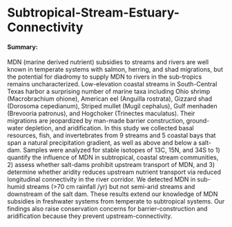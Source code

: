 # Subtropical-Stream-Estuary-Connectivity

#### Summary:
MDN (marine derived nutrient) subsidies to streams and rivers are well known in temperate systems with salmon, herring, and shad migrations, but the potential for diadromy to supply MDN to rivers in the sub-tropics remains uncharacterized.  Low-elevation coastal streams in South-Central Texas harbor a surprising number of marine taxa including Ohio shrimp (Macrobrachium ohione), American eel (Anguilla rostrata), Gizzard shad (Dorosoma cepedianum), Striped mullet (Mugil cephalus), Gulf menhaden (Brevooria patronus), and Hogchoker (Trinectes maculatus). Their migrations are jeopardized by man-made barrier construction, ground-water depletion, and aridification. In this study we collected basal resources, fish, and invertebrates from 9 streams and 5 coastal bays that span a natural precipitation gradient, as well as above and below a salt-dam. Samples were analyzed for stable isotopes of 13C, 15N, and 34S to 1) quantify the influence of MDN in subtropical, coastal stream communities, 2) assess whether salt-dams prohibit upstream transport of MDN, and 3) determine whether aridity reduces upstream nutrient transport via reduced longitudinal connectivity in the river corridor. We detected MDN in sub-humid streams (>70 cm rainfall /yr) but not semi-arid streams and downstream of the salt dam. These results extend our knowledge of MDN subsidies in freshwater systems from temperate to subtropical systems. Our findings also raise conservation concerns for barrier-construction and aridification because they prevent upstream-connectivity.



